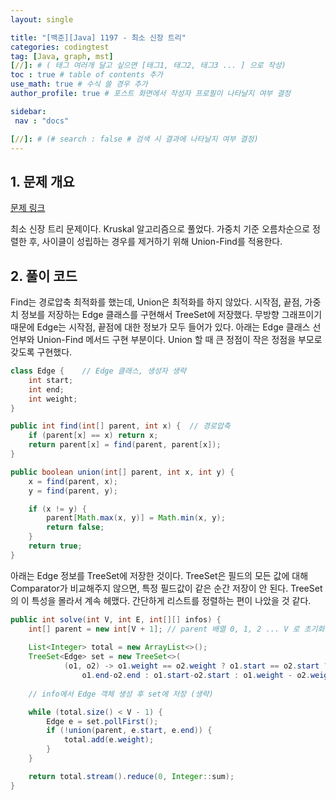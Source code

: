 ```yaml
---
layout: single

title: "[백준][Java] 1197 - 최소 신장 트리"
categories: codingtest
tag: [Java, graph, mst]
[//]: # ( 태그 여러개 달고 싶으면 [태그1, 태그2, 태그3 ... ] 으로 작성)
toc : true # table of contents 추가
use_math: true # 수식 쓸 경우 추가
author_profile: true # 포스트 화면에서 작성자 프로필이 나타날지 여부 결정

sidebar:
 nav : "docs"

[//]: # (# search : false # 검색 시 결과에 나타날지 여부 결정)
---
```


## 1. 문제 개요

[문제 링크](https://www.acmicpc.net/problem/1197) <br/>

최소 신장 트리 문제이다. Kruskal 알고리즘으로 풀었다. 가중치 기준 오름차순으로 정렬한 후, 사이클이 성립하는 경우를 제거하기 위해 Union-Find를 적용한다.

## 2. 풀이 코드

Find는 경로압축 최적화를 했는데, Union은 최적화를 하지 않았다. 시작점, 끝점, 가중치 정보를 저장하는 Edge 클래스를 구현해서 TreeSet에 저장했다. 무방향 그래프이기 때문에 Edge는 시작점, 끝점에 대한 정보가 모두 들어가 있다. 아래는 Edge 클래스 선언부와 Union-Find 메서드 구현 부분이다. Union 할 때 큰 정점이 작은 정점을 부모로 갖도록 구현했다.

```java
class Edge {    // Edge 클래스, 생성자 생략
    int start;
    int end;
    int weight;
}

public int find(int[] parent, int x) {  // 경로압축
    if (parent[x] == x) return x;
    return parent[x] = find(parent, parent[x]);
}

public boolean union(int[] parent, int x, int y) {
    x = find(parent, x);
    y = find(parent, y);

    if (x != y) {
        parent[Math.max(x, y)] = Math.min(x, y);
        return false;
    }
    return true;
}
```

아래는 Edge 정보를 TreeSet에 저장한 것이다. TreeSet은 필드의 모든 값에 대해 Comparator가 비교해주지 않으면, 특정 필드값이 같은 순간 저장이 안 된다. TreeSet의 이 특성을 몰라서 계속 헤맸다. 간단하게 리스트를 정렬하는 편이 나았을 것 같다.

```java
public int solve(int V, int E, int[][] infos) {
    int[] parent = new int[V + 1]; // parent 배열 0, 1, 2 ... V 로 초기화 (생략)
    
    List<Integer> total = new ArrayList<>();
    TreeSet<Edge> set = new TreeSet<>(
            (o1, o2) -> o1.weight == o2.weight ? o1.start == o2.start ?
                o1.end-o2.end : o1.start-o2.start : o1.weight - o2.weight);
    
    // info에서 Edge 객체 생성 후 set에 저장 (생략)

    while (total.size() < V - 1) {
        Edge e = set.pollFirst();
        if (!union(parent, e.start, e.end)) {
            total.add(e.weight);
        }
    }

    return total.stream().reduce(0, Integer::sum);
}
```

